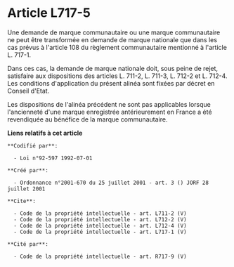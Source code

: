 # Article L717-5

Une demande de marque communautaire ou une marque communautaire ne peut être transformée en demande de marque nationale que
dans les cas prévus à l'article 108 du règlement communautaire mentionné à l'article L. 717-1. 

Dans ces cas, la demande de marque nationale doit, sous peine de rejet, satisfaire aux dispositions des articles L. 711-2, L.
711-3, 
L. 712-2 et L. 712-4. Les conditions d'application du présent alinéa sont fixées par décret en Conseil d'Etat. 

Les dispositions de l'alinéa précédent ne sont pas applicables lorsque l'ancienneté d'une marque enregistrée antérieurement
en France a été revendiquée au bénéfice de la marque communautaire.

**Liens relatifs à cet article**

	**Codifié par**:

	  - Loi n°92-597 1992-07-01

	**Créé par**:

	  - Ordonnance n°2001-670 du 25 juillet 2001 - art. 3 () JORF 28 juillet 2001

	**Cite**:

	  - Code de la propriété intellectuelle - art. L711-2 (V)
	  - Code de la propriété intellectuelle - art. L712-2 (V)
	  - Code de la propriété intellectuelle - art. L712-4 (V)
	  - Code de la propriété intellectuelle - art. L717-1 (V)

	**Cité par**:

	  - Code de la propriété intellectuelle - art. R717-9 (V)
